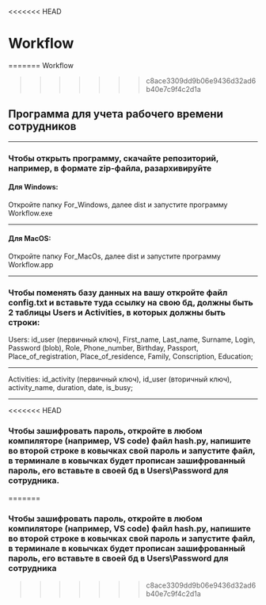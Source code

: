 <<<<<<< HEAD
# Workflow 
=======
 Workflow 
>>>>>>> c8ace3309dd9b06e9436d32ad6b40e7c9f4c2d1a
## Программа для учета рабочего времени сотрудников
***
### Чтобы открыть программу, скачайте репозиторий, например, в формате zip-файла, разархивируйте
#### Для Windows:
Откройте папку For_Windows, далее dist и запустите программу Workflow.exe
***
#### Для MacOS:
Откройте папку For_MacOs, далее dist и запустите программу Workflow.app
***
### Чтобы поменять базу данных на вашу откройте файл config.txt и вставьте туда ссылку на свою бд, должны быть 2 таблицы Users и Activities, в которых должны быть строки:
Users:
id_user (первичный ключ),
First_name,
Last_name,
Surname,
Login,
Password (blob),
Role,
Phone_number,
Birthday,
Passport,
Place_of_registration,
Place_of_residence,
Family,
Conscription,
Education;
***
Activities:
id_activity (первичный ключ),
id_user (вторичный ключ),
activity_name,
duration,
date,
is_busy;
***
<<<<<<< HEAD
### Чтобы зашифровать пароль, откройте в любом компиляторе (например, VS code) файл hash.py, напишите во второй строке в ковычках свой пароль и запустите файл, в терминале в ковычках будет прописан зашифрованный пароль, его вставьте в своей бд в Users\Password для сотрудника.
=======
### Чтобы зашифровать пароль, откройте в любом компиляторе (например, VS code) файл hash.py, напишите во второй строке в ковычках свой пароль и запустите файл, в терминале в ковычках будет прописан зашифрованный пароль, его вставьте в своей бд в Users\Password для сотрудника
>>>>>>> c8ace3309dd9b06e9436d32ad6b40e7c9f4c2d1a
